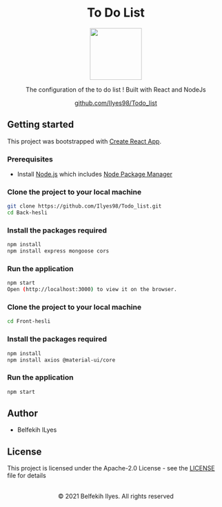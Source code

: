 <h1 align="center">To Do List</h1>

<p align="center">
  <img src=".show.png" width="120px" />
</p>

<p align="center">
  The configuration of the to do list ! Built with React and NodeJs
</p>

<p align="center">
  <a href="https://github.com/Ilyes98/Todo_list">github.com/Ilyes98/Todo_list</a>
</p>

## Getting started

This project was bootstrapped with [Create React App](https://github.com/facebook/create-react-app).

### Prerequisites

- Install [Node.js](https://nodejs.org) which includes [Node Package Manager](https://www.npmjs.com/get-npm)


### Clone the project to your local machine

```bash
git clone https://github.com/Ilyes98/Todo_list.git
cd Back-hesli
```
### Install the packages required

```bash
npm install
npm install express mongoose cors
```
### Run the application

```bash
npm start
Open (http://localhost:3000) to view it on the browser.
```
### Clone the project to your local machine

```bash
cd Front-hesli
```

### Install the packages required

```bash
npm install
npm install axios @material-ui/core
```

### Run the application

```bash
npm start
```

## Author

- Belfekih ILyes

## License

This project is licensed under the Apache-2.0 License - see the [LICENSE](LICENSE) file for details

<p align="center">
  <br />
  © 2021 Belfekih Ilyes. All rights reserved
</p>

